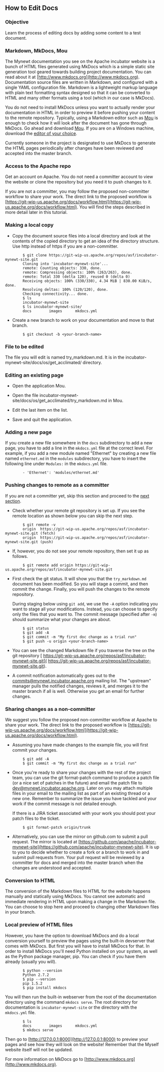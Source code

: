 ## How to Edit Docs  

### Objective

Learn the process of editing docs by adding some content to a test document.

### Markdown, MkDocs, Mou

The Mynewt documentation you see on the Apache incubator website is a bunch of HTML files generated using MkDocs which is a simple static site generation tool geared towards building project documentation. You can read about it at [http://www.mkdocs.org](http://www.mkdocs.org). Documentation source files are written in Markdown, and configured with a single YAML configuration file. Markdown is a lightweight markup language with plain text formatting syntax designed so that it can be converted to HTML and many other formats using a tool (which in our case is MkDocs).

You do not need to install MkDocs unless you want to actually render your documentation in HTML in order to preview it before pushing your content to the remote repository. Typically, using a Markdown editor such as [Mou](http://25.io/mou/) is enough to check how it will look after the document has gone through MkDocs. Go ahead and download [Mou](http://25.io/mou/). If you are on a Windows machine, download the [editor of your choice](http://alternativeto.net/software/mou/?platform=windows).

Currently someone in the project is designated to use MkDocs to generate the HTML pages periodically after changes have been reviewed and accepted into the master branch.


### Access to the Apache repo

Get an account on Apache. You do not need a committer account to view the website or clone the repository but you need it to push changes to it.

If you are not a committer, you may follow the proposed non-committer workflow to share your work. The direct link to the proposed workflow is [https://git-wip-us.apache.org/docs/workflow.html](https://git-wip-us.apache.org/docs/workflow.html). You will find the steps described in more detail later in this tutorial.

### Making a local copy

* Copy the document source files into a local directory and look at the contents of the copied directory to get an idea of the directory structure. Use http instead of https if you are a non-committer.
```no-highlight
        $ git clone https://git-wip-us.apache.org/repos/asf/incubator-mynewt-site.git
        Cloning into 'incubator-mynewt-site'...
        remote: Counting objects: 330, done.
        remote: Compressing objects: 100% (263/263), done.
        remote: Total 330 (delta 120), reused 0 (delta 0)
        Receiving objects: 100% (330/330), 4.34 MiB | 830.00 KiB/s, done.
        Resolving deltas: 100% (120/120), done.
        Checking connectivity... done.
        $ ls
        incubator-mynewt-site
        $ ls incubator-mynewt-site/
        docs		images		mkdocs.yml
```
* Create a new branch to work on your documentation and move to that branch.
```no-highlight
        $ git checkout -b <your-branch-name>
```

### File to be edited

The file you will edit is named try_markdown.md. It is in the incubator-mynewt-site/docs/os/get_acclimated/ directory.

### Editing an existing page 

* Open the application Mou.

* Open the file incubator-mynewt-site/docs/os/get_acclimated/try_markdown.md in Mou.

* Edit the last item on the list.

* Save and quit the application.

### Adding a new page

If you create a new file somewhere in the `docs` subdirectory to add a new page, you have to add a line in the `mkdocs.yml` file at the correct level. For example, if you add a new module named "Ethernet" by creating a new file named `ethernet.md` in the `modules` subdirectory, you have to insert the following line under `Modules:` in the `mkdocs.yml` file.
```no-highlight
        - 'Ethernet': 'modules/ethernet.md'
```
### Pushing changes to remote as a committer

If you are not a committer yet, skip this section and proceed to the [next section](#sharing-changes-as-a-non-committer).

* Check whether your remote git repository is set up. If you see the remote location as shown below you can skip the next step.
```no-highlight
        $ git remote -v
        origin	https://git-wip-us.apache.org/repos/asf/incubator-mynewt-site.git (fetch)
        origin	https://git-wip-us.apache.org/repos/asf/incubator-mynewt-site.git (push)
```
* If, however, you do not see your remote repository, then set it up as follows.

```no-highlight
        $ git remote add origin https://git-wip-us.apache.org/repos/asf/incubator-mynewt-site.git 
```       
* First check the git status. It will show you that the `try_markdown.md` document has been modified. So you will stage a commit, and then commit the change. Finally, you will push the changes to the remote repository. 

  During staging below using `git add`, we use the `-A` option indicating you want to stage all your modifications. Instead, you can choose to specify only the files that you want to. The commit message (specified after `-m`) should summarize what your changes are about.
```no-highlight
        $ git status
        $ git add -A 
        $ git commit -m "My first doc change as a trial run"
        $ git push -u origin <your-branch-name>
```   
* You can see the changed Markdown file if you traverse the tree on the git repository [ https://git-wip-us.apache.org/repos/asf/incubator-mynewt-site.git]( https://git-wip-us.apache.org/repos/asf/incubator-mynewt-site.git).

* A commit notification automatically goes out to the commits@mynewt.incubator.apache.org mailing list. The "upstream" manager pulls the notified changes, reviews it, and merges it to the master branch if all is well. Otherwise you get an email for further changes.

### Sharing changes as a non-committer

We suggest you follow the proposed non-committer workflow at Apache to share your work. The direct link to the proposed workflow is [https://git-wip-us.apache.org/docs/workflow.html](https://git-wip-us.apache.org/docs/workflow.html). 

* Assuming you have made changes to the example file, you will first commit your changes.
```no-highlight
        $ git add -A 
        $ git commit -m "My first doc change as a trial run"
```
* Once you're ready to share your changes with the rest of the project team, you can use the git format-patch command to produce a patch file (or a nice set of patches in the future) and email the patch file to dev@mynewt.incubator.apache.org. Later on you may attach multiple files in your email to the mailing list as part of an existing thread or a new one. Remember to summarize the issue you have tackled and your work if the commit message is not detailed enough.

   If there is a JIRA ticket associated with your work you should post your patch files to the ticket.

```no-highlight
        $ git format-patch origin/trunk
```  

* Alternatively, you can use the mirror on github.com to submit a pull request. The mirror is located at [https://github.com/apache/incubator-mynewt-site](https://github.com/apache/incubator-mynewt-site). It is up to you to decide whether to create a fork or a branch to work in and submit pull requests from. Your pull request will be reviewed by a committer for docs and merged into the master branch when the changes are understood and accepted. 


### Conversion to HTML

The conversion of the Markdown files to HTML for the website happens manually and statically using MkDocs. You cannot see automatic and immediate rendering in HTML upon making a change in the Markdown file. You can choose to stop here and proceed to changing other Markdown files in your branch.

### Local preview of HTML files

However, you have the option to download MkDocs and do a local conversion yourself to preview the pages using the built-in devserver that comes with MkDocs. But first you will have to install MkDocs for that. In order to install MkDocs you'll need Python installed on your system, as well as the Python package manager, pip. You can check if you have them already (usually you will).
```no-highlight
        $ python --version
        Python 2.7.2
        $ pip --version
        pip 1.5.2
        $ pip install mkdocs
```
You will then run the built-in webserver from the root of the documentation directory using the command `mkdocs serve`. The root directory for documentation is `incubator-mynewt-site` or the directory with the `mkdocs.yml` file.
```no-highlight
        $ ls
        docs		images		mkdocs.yml
        $ mkdocs serve
```
Then go to [http://127.0.0.1:8000](http://127.0.0.1:8000) to preview your pages and see how they will look on the website! Remember that the Myself website itself will not be updated.
        
For more information on MkDocs go to [http://www.mkdocs.org](http://www.mkdocs.org). 
